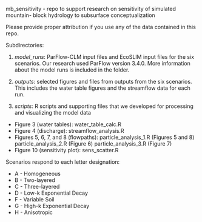 mb_sensitivity - repo to support research on sensitivity of simulated mountain-
  block hydrology to subsurface conceptualization

Please provide proper attribution if you use any of the data contained in this repo.

Subdirectories:

1. *model_runs*: ParFlow-CLM input files and EcoSLIM input files for the six
   scenarios. Our research used ParFlow version 3.4.0. More information about
   the model runs is included in the folder.

2. *outputs*: selected figures and files from outputs from the six scenarios.
   This includes the water table figures and the streamflow data for each run.

3. *scripts*: R scripts and supporting files that we developed for processing
   and visualizing the model data

  - Figure 3 (water tables): water_table_calc.R
  - Figure 4 (discharge): streamflow_analysis.R
  - Figures 5, 6, 7, and 8 (flowpaths):
        particle_analysis_1.R (Figures 5 and 8)
        particle_analysis_2.R (Figure 6)
        particle_analysis_3.R (Figure 7)
  - Figure 10 (sensitivity plot): sens_scatter.R


Scenarios respond to each letter designation:

  - A - Homogeneous
  - B - Two-layered
  - C - Three-layered
  - D - Low-k Exponential Decay
  - F - Variable Soil
  - G - High-k Exponential Decay
  - H - Anisotropic
